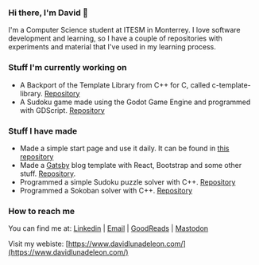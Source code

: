 ### Hi there, I'm David 👋

I'm a Computer Science student at ITESM in Monterrey. I love software development and learning, so I have a couple of repositories with experiments and material that I've used in my learning process.

### Stuff I'm currently working on

- A Backport of the Template Library from C++ for C, called c-template-library. [Repository](https://github.com/davidlunadeleon/c-template-library)
- A Sudoku game made using the Godot Game Engine and programmed with GDScript. [Repository](https://github.com/davidlunadeleon/Sudoku)

### Stuff I have made

- Made a simple start page and use it daily. It can be found in [this repository](https://github.com/davidlunadeleon/startPage)
- Made a [Gatsby](https://www.gatsbyjs.com/) blog template with React, Bootstrap and some other stuff. [Repository](https://github.com/davidlunadeleon/gatsby-blog-template). 
- Programmed a simple Sudoku puzzle solver with C++. [Repository](https://github.com/davidlunadeleon/sudoku-solver)
- Programmed a Sokoban solver with C++. [Repository](https://github.com/davidlunadeleon/sokoban-solver)

### How to reach me

You can find me at: [Linkedin](https://www.linkedin.com/in/david-luna-de-le%C3%B3n-36266913a/) | [Email](mailto:davidlunadeleon@gmail.com) | [GoodReads](https://www.goodreads.com/user/show/68157079-david-luna) | [Mastodon](https://mastodon.online/@davidlunadeleon)

Visit my webiste: [https://www.davidlunadeleon.com/](https://www.davidlunadeleon.com/)

<!--
**davidlunadeleon/davidlunadeleon** is a ✨ _special_ ✨ repository because its `README.md` (this file) appears on your GitHub profile.

Here are some ideas to get you started:

- 🔭 I’m currently working on ...
- 🌱 I’m currently learning ...
- 👯 I’m looking to collaborate on ...
- 🤔 I’m looking for help with ...
- 💬 Ask me about ...
- 📫 How to reach me: ...
- 😄 Pronouns: ...
- ⚡ Fun fact: ...
-->
